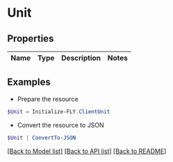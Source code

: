 # Unit
## Properties

Name | Type | Description | Notes
------------ | ------------- | ------------- | -------------

## Examples

- Prepare the resource
```powershell
$Unit = Initialize-FLY.ClientUnit 
```

- Convert the resource to JSON
```powershell
$Unit | ConvertTo-JSON
```

[[Back to Model list]](../README.md#documentation-for-models) [[Back to API list]](../README.md#documentation-for-api-endpoints) [[Back to README]](../README.md)

